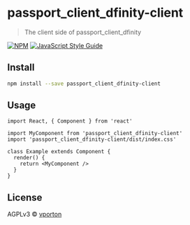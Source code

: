# passport_client_dfinity-client

> The client side of passport_client_dfinity

[![NPM](https://img.shields.io/npm/v/passport_client_dfinity-client.svg)](https://www.npmjs.com/package/passport_client_dfinity-client) [![JavaScript Style Guide](https://img.shields.io/badge/code_style-standard-brightgreen.svg)](https://standardjs.com)

## Install

```bash
npm install --save passport_client_dfinity-client
```

## Usage

```tsx
import React, { Component } from 'react'

import MyComponent from 'passport_client_dfinity-client'
import 'passport_client_dfinity-client/dist/index.css'

class Example extends Component {
  render() {
    return <MyComponent />
  }
}
```

## License

AGPLv3 © [vporton](https://github.com/vporton)
